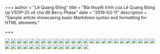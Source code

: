 +++
author = "Lê Quang Đông"
title = "Bài thuyết trình của Lê Quang Đông tại VSOP-25 về chủ đề Berry Phase"
date = "2019-03-11"
description = "Sample article showcasing basic Markdown syntax and formatting for HTML elements."

+++

<img src="/berryphase/present1024_1.jpg">
<img src="/berryphase/present1024_2.jpg">
<img src="/berryphase/present1024_3.jpg">
<img src="/berryphase/present1024_4.jpg">
<img src="/berryphase/present1024_5.jpg">
<img src="/berryphase/present1024_6.jpg">
<img src="/berryphase/present1024_7.jpg">
<img src="/berryphase/present1024_8.jpg">
<img src="/berryphase/present1024_9.jpg">
<img src="/berryphase/present1024_10.jpg">
<img src="/berryphase/present1024_11.jpg">
<img src="/berryphase/present1024_12.jpg">
<img src="/berryphase/present1024_13.jpg">
<img src="/berryphase/present1024_14.jpg">
<img src="/berryphase/present1024_15.jpg">
<img src="/berryphase/present1024_16.jpg">
<img src="/berryphase/present1024_17.jpg">
<img src="/berryphase/present1024_18.jpg">
<img src="/berryphase/present1024_19.jpg">
<img src="/berryphase/present1024_20.jpg">
<img src="/berryphase/present1024_21.jpg">
<img src="/berryphase/present1024_22.jpg">
<img src="/berryphase/present1024_23.jpg">
<img src="/berryphase/present1024_24.jpg">
<img src="/berryphase/present1024_25.jpg">
<img src="/berryphase/present1024_26.jpg">
<img src="/berryphase/present1024_27.jpg">
<img src="/berryphase/present1024_28.jpg">
<img src="/berryphase/present1024_29.jpg">
<img src="/berryphase/present1024_30.jpg">
<img src="/berryphase/present1024_31.jpg">
<img src="/berryphase/present1024_32.jpg">
<img src="/berryphase/present1024_33.jpg">
<img src="/berryphase/present1024_34.jpg">
<img src="/berryphase/present1024_35.jpg">
<img src="/berryphase/present1024_36.jpg">
<img src="/berryphase/present1024_37.jpg">
<img src="/berryphase/present1024_38.jpg">
<img src="/berryphase/present1024_39.jpg">



